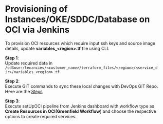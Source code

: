 # Provisioning of Instances/OKE/SDDC/Database on OCI via Jenkins

To provision OCI resources which require input ssh keys and source image details, update **variables_<region\>.tf** file using CLI.

**Step 1**: 
<br> Update required data in ```/cd3user/tenancies/<customer_name>/terraform_files/<region>/<service_dir>/variables_<region>.tf```

**Step 2**: 
<br>Execute GIT commands to sync these local changes with DevOps GIT Repo. Here are the [Steps](cli_jenkins.md)

**Step 3**: 
<br> Execute setUpOCI pipeline from Jenkins dashboard with workflow type as **Create Resources in OCI(Greenfield Workflow)** and choose the respective options to create required services.



